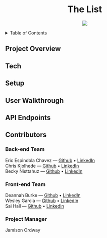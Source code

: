<h1 align="center">The List</h1>
<p align="center">
  <img src="https://user-images.githubusercontent.com/98491210/181646573-c49f9559-b3e3-426e-b924-65c7ff6783cf.jpeg" />
</p>



<!-- TABLE OF CONTENTS -->
<details>
  <summary>Table of Contents</summary>
  <ol>
    </li>
    <li><a href="#project-overview">Project Overview</a></li>
    <li><a href="#tech">Tech</a></li>
    <li><a href="#setup">Setup</a></li>
    <li><a href="#user-walkthrough">User Walkthrough</a></li>
    <li><a href="#api-endpoints">API Endpoints</a></li>
    <li><a href="#contributors">Contributors</a></li>
  </ol>
</details>

<!-- PROJECT OVERVIEW -->
## Project Overview

<!-- Tech -->
## Tech

<!-- Setup -->
## Setup

<!-- User Walkthrough -->
## User Walkthrough

<!-- API Endpoints -->
## API Endpoints

<!-- CONTRIBUTORS -->
## Contributors
### Back-end Team
Eric Espindola Chavez &mdash; [Github](https://github.com/erock02) • [LinkedIn](https://www.linkedin.com/in/eric-espindola-b9620a158/)<br>
Chris Kjolhede &mdash; [Github](https://github.com/CKjolhede) • [LinkedIn](https://www.linkedin.com/in/chris-kjolhede/)<br>
Becky Nisttahuz &mdash; [Github](https://github.com/benistta) • [LinkedIn](https://www.linkedin.com/in/becky-nisttahuz/)<br>

### Front-end Team
Deannah Burke &mdash; [Github](https://github.com/deannahburke) • [LinkedIn](https://www.linkedin.com/in/deannah-burke/)<br>
Wesley Garcia &mdash; [Github](https://github.com/wesatt) • [LinkedIn](https://www.linkedin.com/in/wesley-garcia-attech/)<br>
Sai Hall &mdash; [Github](https://github.com/SaiHall) • [LinkedIn](https://www.linkedin.com/in/sai-hall-503710237/)<br>

### Project Manager
Jamison Ordway
